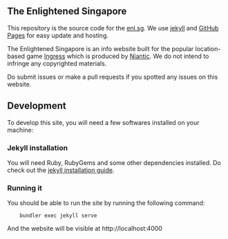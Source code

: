 The Enlightened Singapore
---

This repository is the source code for the [enl.sg](https://enl.sg). We use
[jekyll](https://jekyllrb.com/) and [GitHub Pages](https://pages.github.com) for
easy update and hosting.

The Enlightened Singapore is an info website built for the popular location-based
game [Ingress](https://ingress.com/) which is produced by [Niantic](https://www.nianticlabs.com).
We do not intend to infringe any copyrighted materials.

Do submit issues or make a pull requests if you spotted any issues on this website.

## Development

To develop this site, you will need a few softwares installed on your machine:

### Jekyll installation
You will need Ruby, RubyGems and some other dependencies installed. Do check out the
[jekyll installation guide](https://jekyllrb.com/docs/installation/).


### Running it
You should be able to run the site by running the following command:

        bundler exec jekyll serve

And the website will be visible at http://localhost:4000
